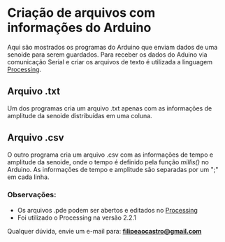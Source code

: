 ﻿# Criação de arquivos com informações do Arduino

  Aqui são mostrados os programas do Arduino que enviam dados de uma senoide para serem guardados. Para receber os dados do Aduino via comunicação Serial e criar os arquivos de texto é utilizada a linguagem [Processing](https://processing.org).

## Arquivo .txt
  Um dos programas cria um arquivo .txt apenas com as informações de amplitude da senoide distribuídas em uma coluna.

## Arquivo .csv
  O outro programa cria um arquivo .csv com as informações de tempo e amplitude da senoide, onde o tempo é definido pela função *millis()* no Arduino. As informações de tempo e amplitude são separadas por um ";" em cada linha.

### Observações:

* Os arquivos .pde podem ser abertos e editados no [Processing](https://processing.org)
* Foi utilizado o Processing na versão 2.2.1

Qualquer dúvida, envie um e-mail para: **filipeaocastro@gmail.com**
  
